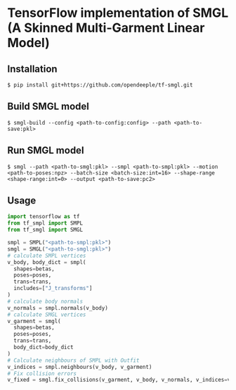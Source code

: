# TensorFlow implementation of SMGL (A Skinned Multi-Garment Linear Model)

## Installation
```
$ pip install git+https://github.com/opendeeple/tf-smgl.git
```

## Build SMGL model
```
$ smgl-build --config <path-to-config:config> --path <path-to-save:pkl>
```

## Run SMGL model
```
$ smgl --path <path-to-smgl:pkl> --smpl <path-to-smpl:pkl> --motion <path-to-poses:npz> --batch-size <batch-size:int=16> --shape-range <shape-range:int=0> --output <path-to-save:pc2>
```

## Usage
```py
import tensorflow as tf
from tf_smpl import SMPL
from tf_smgl import SMGL

smpl = SMPL("<path-to-smpl:pkl>")
smgl = SMGL("<path-to-smgl:pkl>")
# calculate SMPL vertices
v_body, body_dict = smpl(
  shapes=betas,
  poses=poses,
  trans=trans,
  includes=["J_transforms"]
)
# calculate body normals
v_normals = smpl.normals(v_body)
# calculate SMGL vertices
v_garment = smgl(
  shapes=betas, 
  poses=poses, 
  trans=trans, 
  body_dict=body_dict
)
# Calculate neighbours of SMPL with Outfit
v_indices = smpl.neighbours(v_body, v_garment)
# Fix collision errors
v_fixed = smgl.fix_collisions(v_garment, v_body, v_normals, v_indices=v_indices)
```

